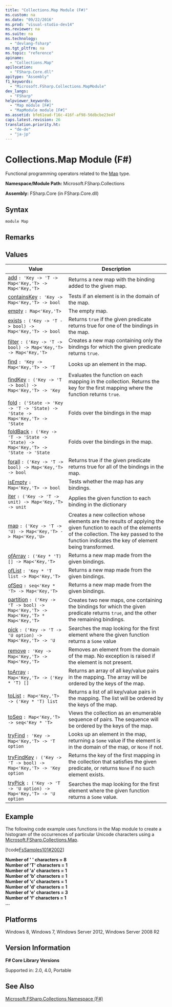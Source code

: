 ```yaml
---
title: "Collections.Map Module (F#)"
ms.custom: na
ms.date: "09/22/2016"
ms.prod: "visual-studio-dev14"
ms.reviewer: na
ms.suite: na
ms.technology: 
  - "devlang-fsharp"
ms.tgt_pltfrm: na
ms.topic: "reference"
apiname: 
  - "Collections.Map"
apilocation: 
  - "FSharp.Core.dll"
apitype: "Assembly"
f1_keywords: 
  - "Microsoft.FSharp.Collections.MapModule"
dev_langs: 
  - "FSharp"
helpviewer_keywords: 
  - "Map module [F#]"
  - "MapModule module [F#]"
ms.assetid: bfe61ead-f16c-416f-af98-56dbcbe23e4f
caps.latest.revision: 26
translation.priority.ht: 
  - "de-de"
  - "ja-jp"
---
```

# Collections.Map Module (F#)
Functional programming operators related to the [Map](../VS_csharp/collections.map--key--value--class--fsharp-.md) type.  
  
 **Namespace/Module Path:** Microsoft.FSharp.Collections  
  
 **Assembly:** FSharp.Core (in FSharp.Core.dll)  
  
## Syntax  
  
```  
module Map  
```  
  
## Remarks  
  
## Values  
  
|Value|Description|  
|-----------|-----------------|  
|[add](../VS_csharp/map.add--key--t--function--fsharp-.md)  `: 'Key -> 'T -> Map<'Key,'T> -> Map<'Key,'T>`|Returns a new map with the binding added to the given map.|  
|[containsKey](../VS_csharp/map.containskey--key--t--function--fsharp-.md)  `: 'Key -> Map<'Key,'T> -> bool`|Tests if an element is in the domain of the map.|  
|[empty](../VS_csharp/map.empty--key--t--type-function--fsharp-.md)  `: Map<'Key,'T>`|The empty map.|  
|[exists](../VS_csharp/map.exists--key--t--function--fsharp-.md)  `: ('Key -> 'T -> bool) -> Map<'Key,'T> -> bool`|Returns `true` if the given predicate returns true for one of the bindings in the map.|  
|[filter](../VS_csharp/map.filter--key--t--function--fsharp-.md)  `: ('Key -> 'T -> bool) -> Map<'Key,'T> -> Map<'Key,'T>`|Creates a new map containing only the bindings for which the given predicate returns `true`.|  
|[find](../VS_csharp/map.find--key--t--function--fsharp-.md)  `: 'Key -> Map<'Key,'T> -> 'T`|Looks up an element in the map.|  
|[findKey](../VS_csharp/map.findkey--key--t--function--fsharp-.md)  `: ('Key -> 'T -> bool) -> Map<'Key,'T> -> 'Key`|Evaluates the function on each mapping in the collection. Returns the key for the first mapping where the function returns `true`.|  
|[fold](../VS_csharp/map.fold--key--t--state--function--fsharp-.md)  `: ('State -> 'Key -> 'T -> 'State) -> 'State -> Map<'Key,'T> -> 'State`|Folds over the bindings in the map|  
|[foldBack](../VS_csharp/map.foldback--key--t--state--function--fsharp-.md)  `: ('Key -> 'T -> 'State -> 'State) -> Map<'Key,'T> -> 'State -> 'State`|Folds over the bindings in the map.|  
|[forall](../VS_csharp/map.forall--key--t--function--fsharp-.md)  `: ('Key -> 'T -> bool) -> Map<'Key,'T> -> bool`|Returns true if the given predicate returns true for all of the bindings in the map.|  
|[isEmpty](../VS_csharp/map.isempty--key--t--function--fsharp-.md)  `: Map<'Key,'T> -> bool`|Tests whether the map has any bindings.|  
|[iter](../VS_csharp/map.iter--key--t--function--fsharp-.md)  `: ('Key -> 'T -> unit) -> Map<'Key,'T> -> unit`|Applies the given function to each binding in the dictionary|  
|[map](../VS_csharp/map.map--key--t--u--function--fsharp-.md)  `: ('Key -> 'T -> 'U) -> Map<'Key,'T> -> Map<'Key,'U>`|Creates a new collection whose elements are the results of applying the given function to each of the elements of the collection. The key passed to the function indicates the key of element being transformed.|  
|[ofArray](../VS_csharp/map.ofarray--key--t--function--fsharp-.md)  `: ('Key * 'T) [] -> Map<'Key,'T>`|Returns a new map made from the given bindings.|  
|[ofList](../VS_csharp/map.oflist--key--t--function--fsharp-.md)  `: 'Key * 'T list -> Map<'Key,'T>`|Returns a new map made from the given bindings.|  
|[ofSeq](../VS_csharp/map.ofseq--key--t--function--fsharp-.md)  `: seq<'Key * 'T> -> Map<'Key,'T>`|Returns a new map made from the given bindings.|  
|[partition](../VS_csharp/map.partition--key--t--function--fsharp-.md)  `: ('Key -> 'T -> bool) -> Map<'Key,'T> -> Map<'Key,'T> * Map<'Key,'T>`|Creates two new maps, one containing the bindings for which the given predicate returns `true`, and the other the remaining bindings.|  
|[pick](../VS_csharp/map.pick--key--t--u--function--fsharp-.md)  `: ('Key -> 'T -> 'U option) -> Map<'Key,'T> -> 'U`|Searches the map looking for the first element where the given function returns a `Some` value|  
|[remove](../VS_csharp/map.remove--key--t--function--fsharp-.md)  `: 'Key -> Map<'Key,'T> -> Map<'Key,'T>`|Removes an element from the domain of the map. No exception is raised if the element is not present.|  
|[toArray](../VS_csharp/map.toarray--key--t--function--fsharp-.md)  `: Map<'Key,'T> -> ('Key * 'T) []`|Returns an array of all key/value pairs in the mapping. The array will be ordered by the keys of the map.|  
|[toList](../VS_csharp/map.tolist--key--t--function--fsharp-.md)  `: Map<'Key,'T> -> ('Key * 'T) list`|Returns a list of all key/value pairs in the mapping. The list will be ordered by the keys of the map.|  
|[toSeq](../VS_csharp/map.toseq--key--t--function--fsharp-.md)  `: Map<'Key,'T> -> seq<'Key * 'T>`|Views the collection as an enumerable sequence of pairs. The sequence will be ordered by the keys of the map.|  
|[tryFind](../VS_csharp/map.tryfind--key--t--function--fsharp-.md)  `: 'Key -> Map<'Key,'T> -> 'T option`|Looks up an element in the map, returning a `Some` value if the element is in the domain of the map, or `None` if not.|  
|[tryFindKey](../VS_csharp/map.tryfindkey--key--t--function--fsharp-.md)  `: ('Key -> 'T -> bool) -> Map<'Key,'T> -> 'Key option`|Returns the key of the first mapping in the collection that satisfies the given predicate, or returns `None` if no such element exists.|  
|[tryPick](../VS_csharp/map.trypick--key--t--u--function--fsharp-.md)  `: ('Key -> 'T -> 'U option) -> Map<'Key,'T> -> 'U option`|Searches the map looking for the first element where the given function returns a `Some` value.|  
  
## Example  
 The following code example uses functions in the Map module to create a histogram of the occurrences of particular Unicode characters using a [Microsoft.FSharp.Collections.Map](../VS_csharp/collections.map--key--value--class--fsharp-.md).  
  
 [!code[FsSamples101#2002](../VS_csharp/codesnippet/FSharp/collections.map-module--fsharp-_1.fs)]  
  
 **Number of ' ' characters = 8**  
**Number of 'T' characters = 1**  
**Number of 'a' characters = 1**  
**Number of 'b' characters = 1**  
**Number of 'c' characters = 1**  
**Number of 'd' characters = 1**  
**Number of 'e' characters = 3**  
**Number of 'f' characters = 1**  
**...**   
## Platforms  
 Windows 8, Windows 7, Windows Server 2012, Windows Server 2008 R2  
  
## Version Information  
 **F# Core Library Versions**  
  
 Supported in: 2.0, 4.0, Portable  
  
## See Also  
 [Microsoft.FSharp.Collections Namespace (F#)](../VS_csharp/microsoft.fsharp.collections-namespace--fsharp-.md)
